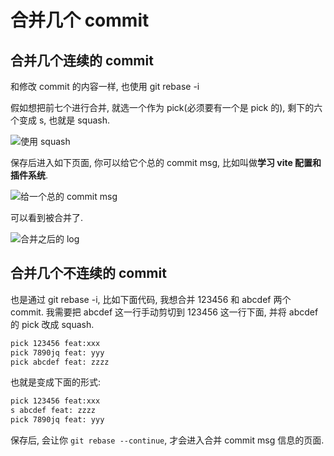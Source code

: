 # 合并几个 commit

## 合并几个连续的 commit

和修改 commit 的内容一样, 也使用 git rebase -i

假如想把前七个进行合并, 就选一个作为 pick(必须要有一个是 pick 的), 剩下的六个变成 s, 也就是 squash.

![使用 squash](https://edge.yancey.app/beg/5jlwd2g8-1661066536547.png)

保存后进入如下页面, 你可以给它个总的 commit msg, 比如叫做**学习 vite 配置和插件系统**.

![给一个总的 commit msg](https://edge.yancey.app/beg/k6o674k1-1661066536549.png)

可以看到被合并了.

![合并之后的 log](https://edge.yancey.app/beg/1ri6yf1o-1661066536550.png)

## 合并几个不连续的 commit

也是通过 git rebase -i, 比如下面代码, 我想合并 123456 和 abcdef 两个 commit. 我需要把 abcdef 这一行手动剪切到 123456 这一行下面, 并将 abcdef 的 pick 改成 squash.

```bash
pick 123456 feat:xxx
pick 7890jq feat: yyy
pick abcdef feat: zzzz
```

也就是变成下面的形式:

```bash
pick 123456 feat:xxx
s abcdef feat: zzzz
pick 7890jq feat: yyy
```

保存后, 会让你 `git rebase --continue`, 才会进入合并 commit msg 信息的页面.
